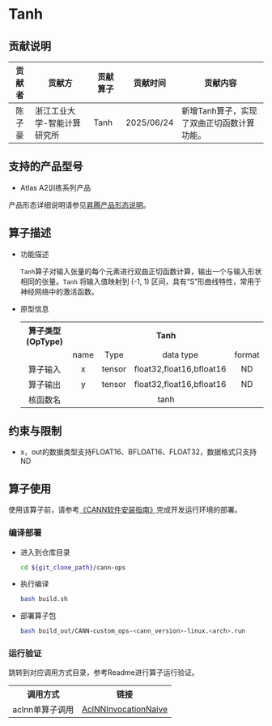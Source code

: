 # Tanh

## 贡献说明

| 贡献者 | 贡献方                      | 贡献算子 | 贡献时间   | 贡献内容                                   |
| :----: | --------------------------- | -------- | ---------- | ------------------------------------------ |
| 陈子豪 | 浙江工业大学-智能计算研究所 | Tanh     | 2025/06/24 | 新增Tanh算子，实现了双曲正切函数计算功能。 |

## 支持的产品型号

- Atlas A2训练系列产品    

产品形态详细说明请参见[昇腾产品形态说明](https://www.hiascend.com/document/redirect/CannCommunityProductForm)。

## 算子描述

- 功能描述    

  `Tanh`算子对输入张量的每个元素进行双曲正切函数计算，输出一个与输入形状相同的张量。`Tanh` 将输入值映射到 (-1, 1) 区间，具有“S”形曲线特性，常用于神经网络中的激活函数。

- 原型信息    

  <table>
  <tr><th align="center">算子类型(OpType)</th><th colspan="4" align="center">Tanh</th></tr> 
  <tr><td align="center"> </td><td align="center">name</td><td align="center">Type</td><td align="center">data type</td><td align="center">format</td></tr>  
  <tr><td rowspan="2" align="center">算子输入</td>
  <tr><td align="center">x</td><td align="center">tensor</td><td align="center">float32,float16,bfloat16</td><td align="center">ND</td></tr>  
  <tr><td rowspan="1" align="center">算子输出</td>
  <td align="center">y</td><td align="center">tensor</td><td align="center">float32,float16,bfloat16</td><td align="center">ND</td></tr>  
  <tr><td rowspan="1" align="center">核函数名</td><td colspan="4" align="center">tanh</td></tr>  
  </table>

## 约束与限制

- x，out的数据类型支持FLOAT16、BFLOAT16、FLOAT32，数据格式只支持ND

## 算子使用

使用该算子前，请参考[《CANN软件安装指南》](https://hiascend.com/document/redirect/CannCommunityInstSoftware)完成开发运行环境的部署。

### 编译部署

  - 进入到仓库目录

    ```bash
    cd ${git_clone_path}/cann-ops
    ```

  - 执行编译

    ```bash
    bash build.sh
    ```

  - 部署算子包

    ```bash
    bash build_out/CANN-custom_ops-<cann_version>-linux.<arch>.run
    ```

### 运行验证

跳转到对应调用方式目录，参考Readme进行算子运行验证。

<table>
    <th>调用方式</th><th>链接</th>
    <tr>
        <td>aclnn单算子调用</td><td><a href="./examples/AclNNInvocationNaive"> AclNNInvocationNaive</td>
    </tr>
</table>
